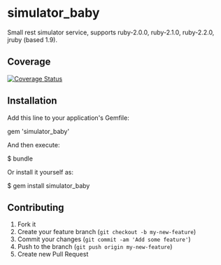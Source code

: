 # simulator_baby

Small rest simulator service, supports ruby-2.0.0, ruby-2.1.0, ruby-2.2.0, jruby (based 1.9).

## Coverage
[![Coverage Status](https://coveralls.io/repos/dmcnulla/simulator_baby/badge.svg?branch=coveralls_trial&service=github)](https://coveralls.io/github/dmcnulla/simulator_baby?branch=coveralls_trial)

## Installation

Add this line to your application's Gemfile:

  gem 'simulator_baby'

And then execute:

  $ bundle

Or install it yourself as:

  $ gem install simulator_baby

## Contributing

1. Fork it
2. Create your feature branch (`git checkout -b my-new-feature`)
3. Commit your changes (`git commit -am 'Add some feature'`)
4. Push to the branch (`git push origin my-new-feature`)
5. Create new Pull Request

